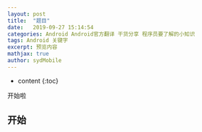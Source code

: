 ```yaml
---
layout: post
title:  "题目"
date:   2019-09-27 15:14:54
categories: Android Android官方翻译 干货分享 程序员要了解的小知识
tags: Android 关键字
excerpt: 预览内容
mathjax: true
author: sydMobile
---
```

* content
{:toc}












开始啦
## 开始
